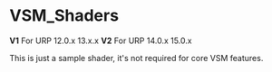 # VSM_Shaders

**V1** For URP 12.0.x 13.x.x
**V2** For URP 14.0.x 15.0.x

This is just a sample shader, it's not required for core VSM features.
